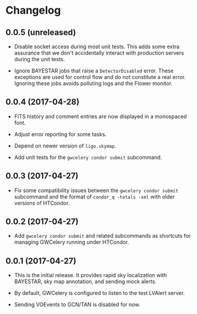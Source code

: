 # Changelog

## 0.0.5 (unreleased)

- Disable socket access during most unit tests. This adds some extra assurance
  that we don't accidentally interact with production servers during the unit
  tests.

- Ignore BAYESTAR jobs that raise a `DetectorDisabled` error. These exceptions are used for control flow and do not constitute a real error. Ignoring these jobs avoids polluting logs and the Flower monitor.

## 0.0.4 (2017-04-28)

- FITS history and comment entries are now displayed in a monospaced font.

- Adjust error reporting for some tasks.

- Depend on newer version of ``ligo.skymap``.

- Add unit tests for the ``gwcelery condor submit`` subcommand.

## 0.0.3 (2017-04-27)

- Fix some compatibility issues between the ``gwcelery condor submit``
  subcommand and the format of ``condor_q -totals -xml`` with older versions
  of HTCondor.

## 0.0.2 (2017-04-27)

- Add `gwcelery condor submit` and related subcommands as shortcuts for
  managing GWCelery running under HTCondor.

## 0.0.1 (2017-04-27)

- This is the initial release. It provides rapid sky localization with
  BAYESTAR, sky map annotation, and sending mock alerts.

- By default, GWCelery is configured to listen to the test LVAlert server.

- Sending VOEvents to GCN/TAN is disabled for now.
